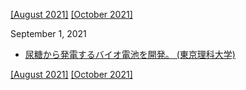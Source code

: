 [\[August 2021\]](2108.md) [\[October 2021\]](2110.md)

September 1, 2021
* [尿糖から発電するバイオ電池を開発。 (東京理科大学)](https://www.tus.ac.jp/today/archive/20210811_6384.html)

[\[August 2021\]](2108.md) [\[October 2021\]](2110.md)
